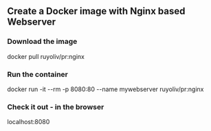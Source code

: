 ## Create a Docker image with Nginx based Webserver

### Download the image
docker pull ruyoliv/pr:nginx

### Run the container
docker run -it --rm -p 8080:80 --name mywebserver ruyoliv/pr:nginx

### Check it out - in the browser
localhost:8080
